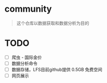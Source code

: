 # community

> 这个仓库以数据获取和数据分析为目的

# TODO
- [ ] 爬虫 - 国际金价
- [ ] 数据分析命令
- [ ] 数据存储，LFS目前github提供 0.5GB 免费空间
- [ ] 网页展示
